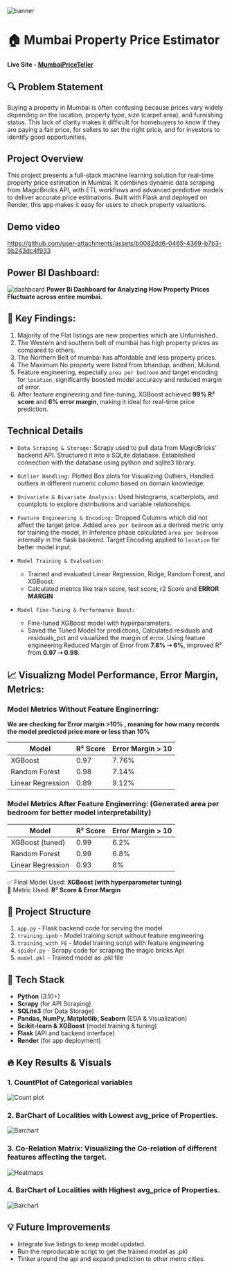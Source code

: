 ![banner](assets/banner.png)  

# 🏠 Mumbai Property Price Estimator
#### Live Site - [MumbaiPriceTeller](https://mumbaipriceteller.onrender.com)

## 🔍 Problem Statement
Buying a property in Mumbai is often confusing because prices vary widely depending on the location, property type, size (carpet area), and furnishing status. This lack of clarity makes it difficult for homebuyers to know if they are paying a fair price, for sellers to set the right price, and for investors to identify good opportunities.

## Project Overview
This project presents a full-stack machine learning solution for real-time property price estimation in Mumbai. It combines dynamic data scraping from MagicBricks API, with ETL workflows and advanced predictive models to deliver accurate price estimations. Built with Flask and deployed on Render, this app makes it easy for users to check property valuations.

## Demo video
https://github.com/user-attachments/assets/b0082dd6-0465-4369-b7b3-9b243dc4f933

## Power BI Dashboard:
![dashboard](assets/dashboard.png)
**Power Bi Dashboard for Analyzing How Property Prices Fluctuate across entire mumbai.**

## 🧠 Key Findings: 
1. Majority of the Flat listings are new properties which are Unfurnished.
2. The Western and southern belt of mumbai has high property prices as compared to others.
3. The Northern Belt of mumbai has affordable and less property prices.
4. The Maximum No property were listed from bhandup, andheri, Mulund.
5. Feature engineering, especially `area per bedroom` and target encoding for `location`, significantly boosted model accuracy and reduced margin of error.  
6. After feature engineering and fine-tuning, XGBoost achieved **99% R² score** and **6% error margin**, making it ideal for real-time price prediction.


## Technical Details

- `Data Scraping & Storage:` Scrapy used to pull data from MagicBricks’ backend API. Structured it into a SQLite database. Established connection with the database using python and sqlite3 library.

- `Outlier Handling:` Plotted Box plots for Visualizing Outliers, Handled outliers in different numeric column based on domain knowledge.

- `Univariate & Bivariate Analysis:` Used histograms, scatterplots, and countplots to explore distributions and variable relationships.

- `Feature Engineering & Encoding:` Dropped Columns which did not affect the target price. Added `area per bedroom` as a derived metric only for training the model, In Inference phase calculated `area per bedroom` internally in the flask backend. Target Encoding applied to `location` for better model input.

- `Model Training & Evaluation:`  
  - Trained and evaluated Linear Regression, Ridge, Random Forest, and XGBoost.  
  - Calculated metrics like train score, test score, r2 Score and **ERROR MARGIN**

- `Model Fine-Tuning & Performance Boost:`
  - Fine-tuned XGBoost model with hyperparameters.
  - Saved the Tuned Model for predictions, Calculated residuals and residuals_pct and visualized the margin of error. Using feature engineering Reduced Margin of Error from **7.8% ➝ 6%**, improved R² from **0.97 ➝ 0.99**.

## 📈 Visualizng Model Performance, Error Margin, Metrics:

### Model Metrics Without Feature Enginerring:
**We are checking for Error margin >10% , meaning for how many records the model predicted price more or less than 10%**

| Model              | R² Score | Error Margin > 10| 
|--------------------|----------|---------------   |
| XGBoost            | 0.97     | 7.76%            |
| Random Forest      | 0.98     | 7.14%            |
| Linear Regression  | 0.89     | 9.12%            |


### Model Metrics After Feature Enginerring: (Generated area per bedroom for better model interpretability) 

| Model              | R² Score | Error Margin > 10|
|--------------------|----------|----------------  |
| XGBoost (tuned)    | 0.99     | 6.2%               |
| Random Forest      | 0.99     | 6.8%               |
| Linear Regression  | 0.93     | 8%               | 

✅ Final Model Used: **XGBoost (with hyperparameter tuning)**  
🎯 Metric Used: **R² Score & Error Margin**

## 📂 Project Structure
1. `app.py` - Flask backend code for serving the model
2. `training.ipnb` - Model training script without feature engineering
3. `training_with_FE` - Model training script with feature engineering 
4. `spider.py` - Scrapy code for scraping the magic bricks Api
5. `model.pkl` - Trained model as .pkl file

## 🧱 Tech Stack

- **Python** (3.10+)
- **Scrapy** (for API Scraping)
- **SQLite3** (for Data Storage)
- **Pandas, NumPy, Matplotlib, Seaborn** (EDA & Visualization)
- **Scikit-learn & XGBoost** (model training & tuning)
- **Flask** (API and backend interface)
- **Render** (for app deployment)


## 🔥 Key Results & Visuals

### 1. CountPlot of Categorical variables   
![Count plot](assets/count.png)

### 2. BarChart of Localities with Lowest avg_price of Properties.   
![Barchart](assets/low_avg.png)

### 3. Co-Relation Matrix: Visualizing the Co-relation of different features affecting the target.
![Heatmaps](assets/corelation.png)

### 4. BarChart of Localities with Highest avg_price of Properties.  
![Barchart](assets/high_avg.png)


## 💡 Future Improvements

- Integrate live listings to keep model updated.
- Run the reproducable script to get the trained model as .pkl
- Tinker around the api and expand prediction to other metro cities.


